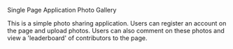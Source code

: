  Single Page Application Photo Gallery

This is a simple photo sharing application. Users can register an account on the page and upload photos.
Users can also comment on these photos and view a 'leaderboard' of contributors to the page.